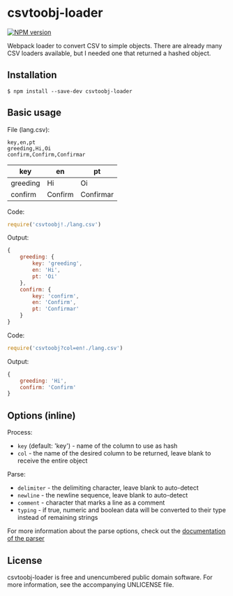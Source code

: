 csvtoobj-loader
==========================

[![NPM version](https://badge.fury.io/js/csvtoobj-loader.png)](http://badge.fury.io/js/csvtoobj-loader)

Webpack loader to convert CSV to simple objects. There are already many CSV loaders available, but I needed one that returned a hashed object.


## Installation

```
$ npm install --save-dev csvtoobj-loader
```


## Basic usage

File (lang.csv):
```
key,en,pt
greeding,Hi,Oi
confirm,Confirm,Confirmar
```

|key |en |pt |
|----|---|---|
|greeding|Hi|Oi|
|confirm|Confirm|Confirmar|

Code:
```javascript
require('csvtoobj!./lang.csv')
```

Output:
```javascript
{
    greeding: {
        key: 'greeding',
        en: 'Hi',
        pt: 'Oi'
    },
    confirm: {
        key: 'confirm',
        en: 'Confirm',
        pt: 'Confirmar'
    }
}
```

Code:
```javascript
require('csvtoobj?col=en!./lang.csv')
```

Output:
```javascript
{
    greeding: 'Hi',
    confirm: 'Confirm'
}
```


## Options (inline)

Process:
- `key` (default: 'key') - name of the column to use as hash
- `col` - the name of the desired column to be returned, leave blank to receive the entire object

Parse:
- `delimiter` - the delimiting character, leave blank to auto-detect
- `newline` - the newline sequence, leave blank to auto-detect
- `comment` - character that marks a line as a comment
- `typing` - if true, numeric and boolean data will be converted to their type instead of remaining strings

For more information about the parse options, check out the [documentation of the parser](http://papaparse.com/docs#config)


## License
csvtoobj-loader is free and unencumbered public domain software. For more information, see the accompanying UNLICENSE file.